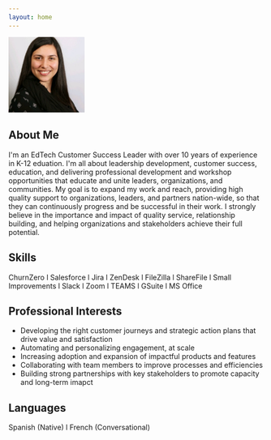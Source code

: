 ```yaml
---
layout: home 
---
```

<img src="assets/AParedesPhoto.png" width="150">

## About Me ##

I'm an EdTech Customer Success Leader with over 10 years of experience in K-12 eduation. I'm all about leadership development, customer success, education, and delivering professional development and workshop opportunities that educate and unite leaders, organizations, and communities.
My goal is to expand my work and reach, providing high quality support to organizations, leaders, and partners nation-wide, so that they can continuously progress and be successful in their work. I strongly believe in the importance and impact of quality service, relationship building, and helping organizations and stakeholders achieve their full potential.

## Skills ##

ChurnZero l Salesforce l Jira l ZenDesk l FileZilla l ShareFile l Small Improvements l Slack l Zoom l TEAMS l GSuite l MS Office

## Professional Interests ##

* Developing the right customer journeys and strategic action plans that drive value and satisfaction
* Automating and personalizing engagement, at scale
* Increasing adoption and expansion of impactful products and features
* Collaborating with team members to improve processes and efficiencies
* Building strong partnerships with key stakeholders to promote capacity and long-term imapct

## Languages ##

Spanish (Native) l French (Conversational)
